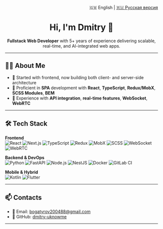 <p align="right">
  🇬🇧 English | <a href="#русская-версия">🇷🇺 Русская версия</a>
</p>

<h1 align="center">Hi, I'm Dmitry 👋</h1>

<p align="center">
  <strong>Fullstack Web Developer</strong> with 5+ years of experience delivering scalable, real-time, and AI-integrated web apps.
</p>

---

## 🧑‍💻 About Me

- 🔹 Started with frontend, now building both client- and server-side architecture  
- 🔹 Proficient in **SPA** development with **React**, **TypeScript**, **Redux/MobX**, **SCSS Modules**, **BEM**  
- 🔹 Experience with **API integration**, **real-time features**, **WebSocket**, **WebRTC**

---

## 🛠️ Tech Stack

**Frontend**  
![React](https://img.shields.io/badge/-React-61DAFB?logo=react&logoColor=black&style=flat-square)
![Next.js](https://img.shields.io/badge/-Next.js-000000?logo=next.js&logoColor=white&style=flat-square)
![TypeScript](https://img.shields.io/badge/-TypeScript-3178C6?logo=typescript&logoColor=white&style=flat-square)
![Redux](https://img.shields.io/badge/-Redux-764ABC?logo=redux&logoColor=white&style=flat-square)
![MobX](https://img.shields.io/badge/-MobX-FF9955?logo=mobx&logoColor=white&style=flat-square)
![SCSS](https://img.shields.io/badge/-SCSS-CC6699?logo=sass&logoColor=white&style=flat-square)
![WebSocket](https://img.shields.io/badge/-WebSocket-444?style=flat-square)
![WebRTC](https://img.shields.io/badge/-WebRTC-0088CC?logo=webrtc&logoColor=white&style=flat-square)

**Backend & DevOps**  
![Python](https://img.shields.io/badge/-Python-3776AB?logo=python&logoColor=white&style=flat-square)
![FastAPI](https://img.shields.io/badge/-FastAPI-009688?logo=fastapi&logoColor=white&style=flat-square)
![Node.js](https://img.shields.io/badge/-Node.js-339933?logo=node.js&logoColor=white&style=flat-square)
![NestJS](https://img.shields.io/badge/-NestJS-E0234E?logo=nestjs&logoColor=white&style=flat-square)
![Docker](https://img.shields.io/badge/-Docker-2496ED?logo=docker&logoColor=white&style=flat-square)
![GitLab CI](https://img.shields.io/badge/-GitLab%20CI-FC6D26?logo=gitlab&logoColor=white&style=flat-square)

**Mobile & Hybrid**  
![Kotlin](https://img.shields.io/badge/-Kotlin-7F52FF?logo=kotlin&logoColor=white&style=flat-square)
![Flutter](https://img.shields.io/badge/-Flutter-02569B?logo=flutter&logoColor=white&style=flat-square)

---

## 📫 Contacts

- 📧 Email: [bogatyrov200488@gmail.com](mailto:bogatyrov200488@gmail.com)  
- 💼 GitHub: [dmitry-uknowme](https://github.com/dmitry-uknowme)

---
